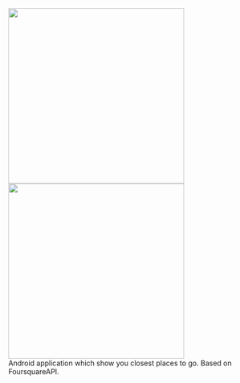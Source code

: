<img src="https://cloud.githubusercontent.com/assets/12597848/11365480/2e92122a-92a7-11e5-8704-578b31f3b281.png" width="350">
<img src="https://cloud.githubusercontent.com/assets/12597848/11365762/f88e68d4-92a8-11e5-806f-1ccd06ebbc7d.png" width="350">
<br>
Android application which show you closest places to go. Based on FoursquareAPI.
